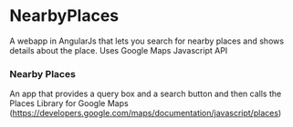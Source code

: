 # NearbyPlaces
A webapp in AngularJs that lets you search for nearby places and shows details about the place. Uses Google Maps Javascript API

<h3>Nearby Places</h3>

An app that provides a query box and a search button and then calls the Places Library for Google Maps 
(https://developers.google.com/maps/documentation/javascript/places)
